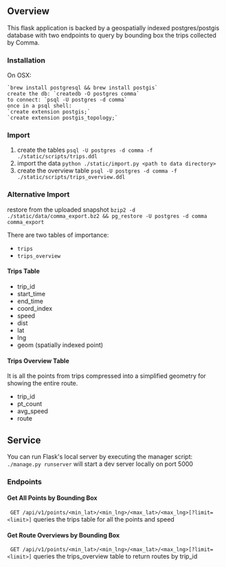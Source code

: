 ## Overview
This flask application is backed by a geospatially indexed postgres/postgis database with two endpoints to query by 
bounding box the trips collected by Comma. 

### Installation
On OSX:
    
    `brew install postgresql && brew install postgis`
    create the db: `createdb -O postgres comma`
    to connect: `psql -U postgres -d comma`
    once in a psql shell: 
    `create extension postgis;`
    `create extension postgis_topology;`

### Import
1. create the tables `psql -U postgres -d comma -f ./static/scripts/trips.ddl`
2. import the data `python ./static/import.py <path to data directory>`
3. create the overview table `psql -U postgres -d comma -f ./static/scripts/trips_overview.ddl`

### Alternative Import
restore from the uploaded snapshot `bzip2 -d ./static/data/comma_export.bz2 && pg_restore -U postgres -d comma comma_export`        

There are two tables of importance:
*  `trips`
*  `trips_overview`

#### Trips Table
 * trip_id     
 * start_time  
 * end_time    
 * coord_index 
 * speed       
 * dist        
 * lat         
 * lng         
 * geom (spatially indexed point)
 
#### Trips Overview Table
It is all the points from trips compressed into a simplified geometry for showing the entire route.

 * trip_id   
 * pt_count  
 * avg_speed
 * route


## Service
You can run Flask's local server by executing the manager script:
`./manage.py runserver` will start a dev server locally on port 5000


### Endpoints

#### Get All Points by Bounding Box
` GET /api/v1/points/<min_lat>/<min_lng>/<max_lat>/<max_lng>[?limit=<limit>]`
queries the trips table for all the points and speed

#### Get Route Overviews by Bounding Box
` GET /api/v1/points/<min_lat>/<min_lng>/<max_lat>/<max_lng>[?limit=<limit>]`
queries the trips_overview table to return routes by trip_id




